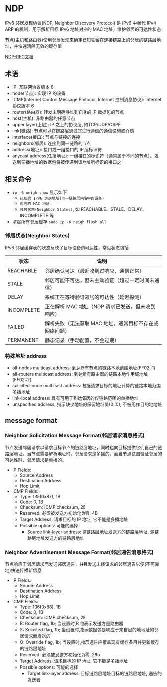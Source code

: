 # NDP
IPv6 邻居发现协议(NDP, Neighbor Discovery Protocol) 是 IPv6 中替代 IPv4 ARP 的机制，用于解析目标 IPv6 地址对应的 MAC 地址。维护邻居的可达性状态

节点(主机和路由器)使用邻居发现来确定已知驻留在连接链路上的邻居的链路层地址，并快速清除无效的缓存值

[NDP-RFC文档](https://datatracker.ietf.org/doc/html/rfc4861)

## 术语

- IP: 互联网协议版本 6
- node(节点): 实现 IP 的设备
- ICMP(Internet Control Message Protocol, Internet 控制消息协议): Internet 协议版本 6
- router(路由器): 转发未明确寻址到自身的 IP 数据包的节点
- host(主机): 非路由器的任意节点
- upper layer(上层): IP 之上的协议层, 如TCP/UDP/OSPF
- link(链路): 节点可以在链路层通过其进行通信的通信设施或介质
- interface(接口): 节点与链接的连接
- neighbors(邻居): 连接到同一链路的节点
- address(地址): 接口或一组接口的 IP 层标识符
- anycast address(任播地址): 一组接口的标识符（通常属于不同的节点）。发送到任播地址的数据包将被传递到该地址所标识的接口之一

## 相关命令

- `ip -6 neigh show` 显示如下
    * `已知的 IPv6 邻居地址(同一链路层网络中的设备)`
    * `对应的 MAC 地址`
    * `邻居状态(Neighbor States)`, 如 REACHABLE、STALE、DELAY、INCOMPLETE 等
- 清除所有邻居缓存 `sudo ip -6 neigh flush all`

### 邻居状态(Neighbor States)

IPv6 邻居缓存表的状态反映了目标设备的可达性，常见状态包括

|状态           	|说明                                                |
|-------------------|---------------------------------------------------|
|REACHABLE          |邻居确认可达（最近收到过响应，通信正常）               |
|STALE          	|邻居可能不可达，但未主动验证（超过一定时间未通信）      |
|DELAY          	|系统正在等待验证邻居的可达性（延迟探测）               |
|INCOMPLETE         |正在解析 MAC 地址（NDP 请求已发送，但未收到响应）      |
|FAILED         	|解析失败（无法获取 MAC 地址，通常目标不存在或网络问题） |
|PERMANENT          |静态记录（手动配置，不会过期）                         |

### 特殊地址 address

- all-nodes multicast address: 到达所有节点的链路本地范围地址(FF02::1)
- all-routers multicast address: 到达所有路由器的链路本地作用域地址(FF02::2)
- solicited-node multicast address: 根据请求目标的地址计算的链路本地范围多播地址
- link-local address: 具有可用于到达邻居的仅链路范围的单播地址
- unspecified address: 指示缺少地址的保留地址值(0::0), 不被用作目的地地址

## message format

### Neighbor Solicitation Message Format(邻居请求消息格式)

节点发送邻居请求以请求目标节点的链路层地址，同时也向目标提供它们自己的链路层地址。当节点需要解析地址时，邻居请求是多播的，而当节点试图验证邻居的可达性时，邻居请求是单播的。

- IP Fields:
    * Source Address
    * Destination Address
    * Hop Limit
- ICMP Fields:
    * Type: 135(0x87), 1B
    * Code: 0, 1B
    * Checksum: ICMP checksum, 2B
    * Reserved: 必须被发送方初始化为零, 4B
    * Target Address: 请求目标的 IP 地址, 它不能是多播地址
    * Possible options: 可能的选择
        * Source link-layer address: 源链路层地址发送方的链路层地址, 源链路层地址发送方的链路层地址

### Neighbor Advertisement Message Format(邻居通告消息格式)
节点响应于邻居请求而发送邻居通告，并且发送未经请求的邻居通告以便(不可靠地)快速传播新信息

- IP Fields:
    * Source Address
    * Destination Address
    * Hop Limit
- ICMP Fields:
    * Type: 136(0x88), 1B
    * Code: 0, 1B
    * Checksum: ICMP checksum, 2B
    * R: Router flag, 1b; 当设置时,R 位表示发送方是路由器
    * S: Solicited flag, 1b; 当设置时,指示数据包是响应于来自目的地地址的邻居请求而发送的
    * O: Override flag, 1b; 当设置时,指示通告应覆盖现有缓存条目并更新缓存的链路层地址
    * Reserved: 必须被发送方初始化为零, 29b
    * Target Address: 请求目标的 IP 地址, 它不能是多播地址
    * Possible options: 可能的选择
        * Target link-layer address: 目标链路层地址目标的链路层地址, 通告的发送者
